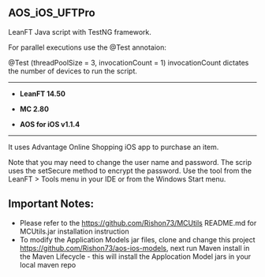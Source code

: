 
## AOS_iOS_UFTPro

LeanFT Java script with TestNG framework.

For parallel executions use the @Test annotaion:

@Test (threadPoolSize = 3, invocationCount = 1) invocationCount dictates the number of devices to run the script.

---------------

* **LeanFT 14.50**

* **MC 2.80**

* **AOS for iOS v1.1.4**

---------------

It uses Advantage Online Shopping iOS app to purchase an item.

Note that you may need to change the user name and password. The scrip uses the setSecure method to encrypt the password. Use the tool from the LeanFT > Tools menu in your IDE or from the Windows Start menu.

Important Notes:
---------------
* Please refer to the https://github.com/Rishon73/MCUtils README.md for MCUtils.jar installation instruction
* To modify the Application Models jar files, clone and change this project https://github.com/Rishon73/aos-ios-models, next run  Maven install in the Maven Lifecycle - this will install the Applocation Model jars in your local maven repo

